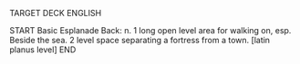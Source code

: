 TARGET DECK
ENGLISH

START
Basic
Esplanade
Back: n. 1 long open level area for walking on, esp. Beside the sea. 2 level space separating a fortress from a town. [latin planus level]
END
